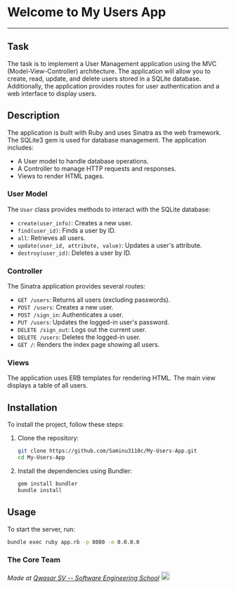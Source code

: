 # Welcome to My Users App
***

## Task
The task is to implement a User Management application using the MVC (Model-View-Controller) architecture.
The application will allow you to create, read, update, and delete users stored in a SQLite database. 
Additionally, the application provides routes for user authentication and a web interface to display users.

## Description
The application is built with Ruby and uses Sinatra as the web framework. The SQLite3 gem is used for database management. The application includes:

- A User model to handle database operations.
- A Controller to manage HTTP requests and responses.
- Views to render HTML pages.

### User Model
The `User` class provides methods to interact with the SQLite database:
- `create(user_info)`: Creates a new user.
- `find(user_id)`: Finds a user by ID.
- `all`: Retrieves all users.
- `update(user_id, attribute, value)`: Updates a user's attribute.
- `destroy(user_id)`: Deletes a user by ID.

### Controller
The Sinatra application provides several routes:
- `GET /users`: Returns all users (excluding passwords).
- `POST /users`: Creates a new user.
- `POST /sign_in`: Authenticates a user.
- `PUT /users`: Updates the logged-in user's password.
- `DELETE /sign_out`: Logs out the current user.
- `DELETE /users`: Deletes the logged-in user.
- `GET /`: Renders the index page showing all users.

### Views
The application uses ERB templates for rendering HTML. The main view displays a table of all users.

## Installation
To install the project, follow these steps:

1. Clone the repository:
    ```bash
    git clone https://github.com/Saminu3110c/My-Users-App.git
    cd My-Users-App
    ```

2. Install the dependencies using Bundler:
    ```bash
    gem install bundler
    bundle install
    ```

## Usage
To start the server, run:
```bash
bundle exec ruby app.rb -p 8080 -o 0.0.0.0
```


### The Core Team


<span><i>Made at <a href='https://qwasar.io'>Qwasar SV -- Software Engineering School</a></i></span>
<span><img alt='Qwasar SV -- Software Engineering Schools Logo' src='https://storage.googleapis.com/qwasar-public/qwasar-logo_50x50.png' width='20px' /></span>
